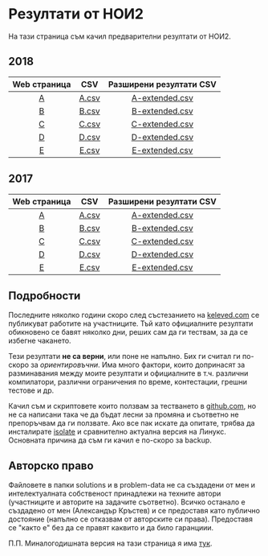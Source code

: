 # Резултати от НОИ2
На тази страница съм качил предварителни резултати от НОИ2.

## 2018

| Web страница        | CSV                         | Разширени резултати CSV                       |
|:-------------------:|:---------------------------:|:---------------------------------------------:|
| [A](2018/results/A) | [A.csv](2018/results/A.csv) | [A-extended.csv](2018/results/A-extended.csv) |
| [B](2018/results/B) | [B.csv](2018/results/B.csv) | [B-extended.csv](2018/results/B-extended.csv) |
| [C](2018/results/C) | [C.csv](2018/results/C.csv) | [C-extended.csv](2018/results/C-extended.csv) |
| [D](2018/results/D) | [D.csv](2018/results/D.csv) | [D-extended.csv](2018/results/D-extended.csv) |
| [E](2018/results/E) | [E.csv](2018/results/E.csv) | [E-extended.csv](2018/results/E-extended.csv) |

## 2017

| Web страница        | CSV                         | Разширени резултати CSV                      |
|:-------------------:|:---------------------------:|:---------------------------------------------:|
| [A](2017/results/A) | [A.csv](2017/results/A.csv) | [A-extended.csv](2017/results/A-extended.csv) |
| [B](2017/results/B) | [B.csv](2017/results/B.csv) | [B-extended.csv](2017/results/B-extended.csv) |
| [C](2017/results/C) | [C.csv](2017/results/C.csv) | [C-extended.csv](2017/results/C-extended.csv) |
| [D](2017/results/D) | [D.csv](2017/results/D.csv) | [D-extended.csv](2017/results/D-extended.csv) |
| [E](2017/results/E) | [E.csv](2017/results/E.csv) | [E-extended.csv](2017/results/E-extended.csv) |

## Подробности
Последните няколко години скоро след състезанието на [keleved.com][keleved] се
публикуват работите на участниците. Тъй като официалните резултати обикновено се
бавят няколко дни, реших сам да ги тествам, за да се избегне чакането.

Тези резултати **не са верни**, или поне не напълно.
Бих ги считал ги по-скоро за *ориентировъчни*. 
Има много фактори, които допринасят за разминавания между моите резултати и
официалните  в т.ч. различни компилатори, различни ограничения по време,
контестации, грешни тестове и др.

Качил съм и скриптовете които ползвам за тестването в [github.com][github], но
не са написани така че да бъдат лесни за промяна и съответно не препоръчвам да
ги ползвате. 
Ако все пак искате да опитате, трябва да инсталирате [isolate][isolate] и
сравнително актуална версия на Линукс.
Основната причина да съм ги качил е по-скоро за backup.

## Авторско право
Файловете в папки solutions и в problem-data не са създадени от мен и
интелектуалната собственост принадлежи на техните автори (участниците и авторите
на задачите съответно).
Всичко останало е създадено от мен (Александър Кръстев) и се предоставя като
публично достояние (напълно се отказвам от авторските си права).
Предоставя се "както е" без да се правят каквито и да било гаранциии.

П.П. Миналогодишната версия на тази страница я има [тук][old-index].

[keleved]: http://keleved.com
[isolate]: https://github.com/ioi/isolate
[github]: https://github.com/Alaxe/noi2-ranking
[old-index]: https://github.com/Alaxe/noi2-ranking/blob/5261d0b4c1e4f0a557794d24297719f5f0b0e137/README.md
